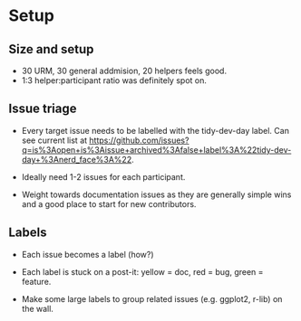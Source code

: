 # Setup

## Size and setup

* 30 URM, 30 general addmision, 20 helpers feels good. 
* 1:3 helper:participant ratio was definitely spot on.

## Issue triage

* Every target issue needs to be labelled with the tidy-dev-day label.
  Can see current list at  <https://github.com/issues?q=is%3Aopen+is%3Aissue+archived%3Afalse+label%3A%22tidy-dev-day+%3Anerd_face%3A%22>.

* Ideally need 1-2 issues for each participant.

* Weight towards documentation issues as they are generally simple wins and a good place to start for new contributors.

## Labels

* Each issue becomes a label (how?)

* Each label is stuck on a post-it: yellow = doc, red = bug, green = feature.

* Make some large labels to group related issues (e.g. ggplot2, r-lib) on the wall.
